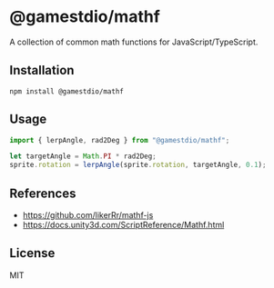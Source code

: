 # @gamestdio/mathf

A collection of common math functions for JavaScript/TypeScript.

## Installation

```
npm install @gamestdio/mathf
```

## Usage

```typescript
import { lerpAngle, rad2Deg } from "@gamestdio/mathf";

let targetAngle = Math.PI * rad2Deg;
sprite.rotation = lerpAngle(sprite.rotation, targetAngle, 0.1);
```

## References
- https://github.com/likerRr/mathf-js
- https://docs.unity3d.com/ScriptReference/Mathf.html

## License

MIT

